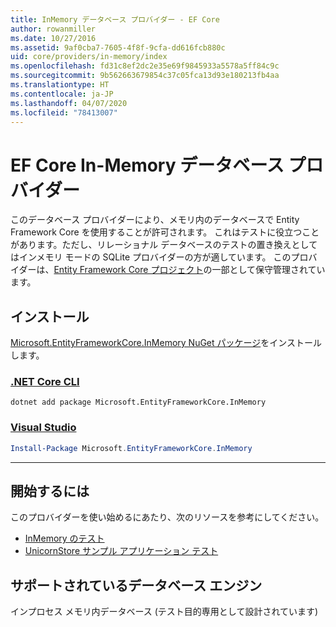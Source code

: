 ```yaml
---
title: InMemory データベース プロバイダー - EF Core
author: rowanmiller
ms.date: 10/27/2016
ms.assetid: 9af0cba7-7605-4f8f-9cfa-dd616fcb880c
uid: core/providers/in-memory/index
ms.openlocfilehash: fd31c8ef2dc2e35e69f9845933a5578a5ff84c9c
ms.sourcegitcommit: 9b562663679854c37c05fca13d93e180213fb4aa
ms.translationtype: HT
ms.contentlocale: ja-JP
ms.lasthandoff: 04/07/2020
ms.locfileid: "78413007"
---
```

# <a name="ef-core-in-memory-database-provider"></a>EF Core In-Memory データベース プロバイダー

このデータベース プロバイダーにより、メモリ内のデータベースで Entity Framework Core を使用することが許可されます。 これはテストに役立つことがあります。ただし、リレーショナル データベースのテストの置き換えとしてはインメモリ モードの SQLite プロバイダーの方が適しています。 このプロバイダーは、[Entity Framework Core プロジェクト](https://github.com/aspnet/EntityFrameworkCore)の一部として保守管理されています。

## <a name="install"></a>インストール

[Microsoft.EntityFrameworkCore.InMemory NuGet パッケージ](https://www.nuget.org/packages/Microsoft.EntityFrameworkCore.InMemory/)をインストールします。

### <a name="net-core-cli"></a>[.NET Core CLI](#tab/dotnet-core-cli)

```dotnetcli
dotnet add package Microsoft.EntityFrameworkCore.InMemory
```

### <a name="visual-studio"></a>[Visual Studio](#tab/vs)

``` powershell
Install-Package Microsoft.EntityFrameworkCore.InMemory
```

***

## <a name="get-started"></a>開始するには

このプロバイダーを使い始めるにあたり、次のリソースを参考にしてください。

* [InMemory のテスト](../../miscellaneous/testing/in-memory.md)
* [UnicornStore サンプル アプリケーション テスト](https://github.com/rowanmiller/UnicornStore/blob/master/UnicornStore/src/UnicornStore.Tests/Controllers/ShippingControllerTests.cs)

## <a name="supported-database-engines"></a>サポートされているデータベース エンジン

インプロセス メモリ内データベース (テスト目的専用として設計されています)
